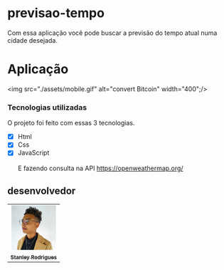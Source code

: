 # previsao-tempo
Com essa aplicação você pode buscar a previsão do tempo atual numa cidade desejada.

# Aplicação

<img src="./assets/mobile.gif" alt="convert Bitcoin" width="400";/>




### Tecnologias utilizadas

O projeto foi feito com essas 3 tecnologias.

- [x] Html
- [x] Css
- [x] JavaScript<br><br>
E fazendo consulta na API <a target="_blank">https://openweathermap.org/</a>

##  desenvolvedor

<table>
  <tr>
    <td align="center">
      <a href="https://www.linkedin.com/in/stanley-rodrigues/">
        <img src="https://github.com/stanley-rodrigues/easy-shopping-pag-responsiva/raw/master/assets/eu.jpeg?raw=true" width="100px;" alt="Foto de Stanley Rodrigues"/><br>
        <sub>
          <b>Stanley Rodrigues</b>
        </sub>
      </a>
    </td>
  </tr>
</table>
